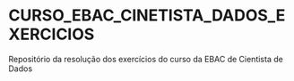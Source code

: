 # CURSO_EBAC_CINETISTA_DADOS_EXERCICIOS
Repositório da resolução dos exercícios do curso da EBAC de Cientista de Dados
